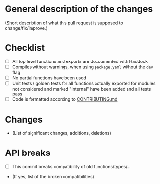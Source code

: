 # General description of the changes
(Short description of what this pull request is supposed to change/fix/improve.)

# Checklist
  - [ ] All top level functions and exports are doccumented with Haddock
  - [ ] Compiles without warnings, when using `package.yaml` without the `dev` flag
  - [ ] No partial functions have been used
  - [ ] Unit tests / golden tests for all functions actually exported for modules not considered and marked "Internal" have been added and all tests pass
  - [ ] Code is formatted according to [CONTRIBUTING.md](https://github.com/sheepforce/Spicy/blob/master/CONTRIBUTING.md)

# Changes
  - (List of significant changes, additions, deletions)

# API breaks
 - [ ] This commit breaks compatibility of old functions/types/...

 - (If yes, list of the broken compatibilities)
